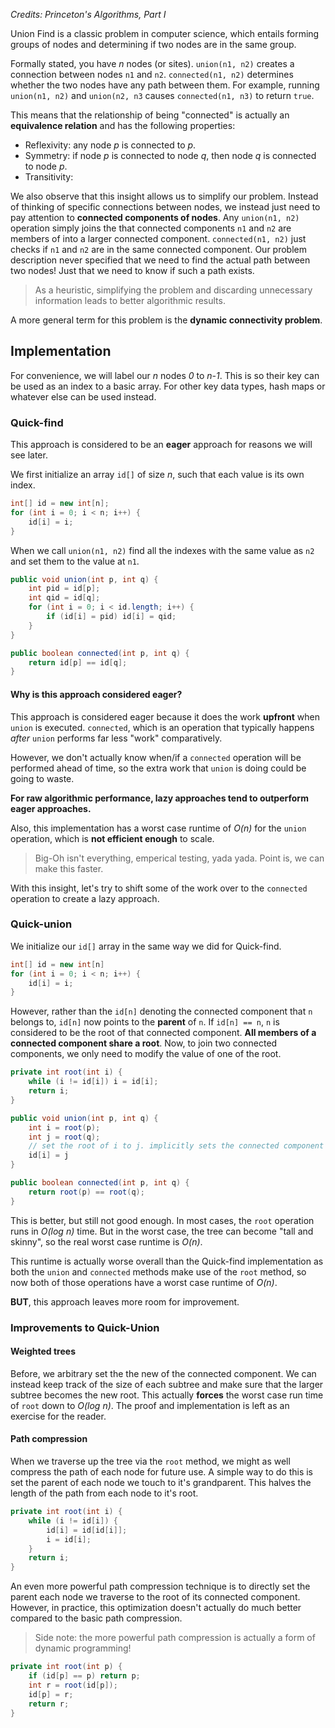 *Credits: Princeton's Algorithms, Part I*

Union Find is a classic problem in computer science, which entails forming groups of nodes and determining if two nodes are in the same group.

Formally stated, you have *n* nodes (or sites). `union(n1, n2)` creates a connection between nodes `n1` and `n2`.  `connected(n1, n2)` determines whether the two nodes have any path between them. For example, running `union(n1, n2)` and `union(n2, n3` causes `connected(n1, n3)` to return `true`. 

This means that the relationship of being "connected" is actually an **equivalence relation** and has the following properties:

- Reflexivity: any node *p* is connected to *p*.
- Symmetry: if node *p* is connected to node *q*, then node *q* is connected to node *p*.
- Transitivity: 

We also observe that this insight allows us to simplify our problem. Instead of thinking of specific connections between nodes, we instead just need to pay attention to **connected components of nodes**. 
Any `union(n1, n2)` operation simply joins the that connected components `n1` and `n2` are members of into a larger connected component. `connected(n1, n2)` just checks if `n1` and `n2` are in the same connected component. Our problem description never specified that we need to find the actual path between two nodes! Just that we need to know if such a path exists. 

> As a heuristic, simplifying the problem and discarding unnecessary information leads to better algorithmic results.

A more general term for this problem is the **dynamic connectivity problem**.

## Implementation

For convenience, we will label our *n* nodes *0* to *n-1*. This is so their key can be used as an index to a basic array. For other key data types, hash maps or whatever else can be used instead.

### Quick-find

This approach is considered to be an **eager** approach for reasons we will see later.

We first initialize an array `id[]` of size *n*, such that each value is its own index.

```java
int[] id = new int[n];
for (int i = 0; i < n; i++) {
    id[i] = i;
}
```

When we call `union(n1, n2)` find all the indexes with the same value as `n2` and set them to the value at `n1`. 

```java
public void union(int p, int q) {
    int pid = id[p];
    int qid = id[q];
    for (int i = 0; i < id.length; i++) {
        if (id[i] = pid) id[i] = qid;
    }
}

public boolean connected(int p, int q) {
    return id[p] == id[q];
}
```

#### Why is this approach considered eager? 

This approach is considered eager because it does the work **upfront** when `union` is executed. `connected`, which is an operation that typically happens *after* `union` performs far less "work" comparatively. 

However, we don't actually know when/if a `connected` operation will be performed ahead of time, so the extra work that `union` is doing could be going to waste. 

**For raw algorithmic performance, lazy approaches tend to outperform eager approaches.**

Also, this implementation has a worst case runtime of *O(n)* for the `union` operation, which is **not efficient enough** to scale. 

> Big-Oh isn't everything, emperical testing, yada yada. Point is, we can make this faster.

With this insight, let's try to shift some of the work over to the `connected` operation to create a lazy approach. 

### Quick-union

We initialize our `id[]` array in the same way we did for Quick-find. 

```java
int[] id = new int[n]
for (int i = 0; i < n; i++) {
    id[i] = i;
}
```

However, rather than the `id[n]` denoting the connected component that `n` belongs to, `id[n]` now points to the **parent** of `n`.  If `id[n] == n`, `n` is considered to be the root of that connected component. **All members of a connected component share a root**. Now, to join two connected components, we only need to modify the value of one of the root. 

```java
private int root(int i) {
    while (i != id[i]) i = id[i];
    return i;
}

public void union(int p, int q) {
    int i = root(p);
    int j = root(q);
    // set the root of i to j. implicitly sets the connected component to be "under" j.
    id[i] = j
}

public boolean connected(int p, int q) {
    return root(p) == root(q);
}
```

This is better, but still not good enough. In most cases, the `root` operation runs in *O(log n)* time. But in the worst case, the tree can become "tall and skinny", so the real worst case runtime is *O(n)*.

This runtime is actually worse overall than the Quick-find implementation as both the `union` and `connected` methods make use of the `root` method, so now both of those operations have a worst case runtime of *O(n)*. 

**BUT**, this approach leaves more room for improvement. 

### Improvements to Quick-Union

#### Weighted trees

Before, we arbitrary set the the new of the connected component. We can instead keep track of the size of each subtree and make sure that the larger subtree becomes the new root. This actually **forces** the worst case run time of `root` down to *O(log n)*. The proof and implementation is left as an exercise for the reader.

#### Path compression

When we traverse up the tree via the `root` method, we might as well compress the path of each node for future use. A simple way to do this is set the parent of each node we touch to it's grandparent. This halves the length of the path from each node to it's root.

```java
private int root(int i) {
    while (i != id[i]) {
        id[i] = id[id[i]];
        i = id[i];
    }
    return i;
}
```

An even more powerful path compression technique is to directly set the parent each node we traverse to the root of its connected component. However, in practice, this optimization doesn't actually do much better compared to the basic path compression.

> Side note: the more powerful path compression is actually a form of dynamic programming!

```java
private int root(int p) {
    if (id[p] == p) return p;
    int r = root(id[p]);
    id[p] = r;
    return r;
}
```
